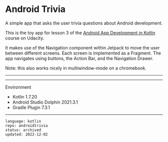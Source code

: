 # Android Trivia

A simple app that asks the user trivia questions about Android development.

This is the toy app for lesson 3 of the [Android App Development in Kotlin] course on Udacity.

It makes use of the Navigation component within Jetpack to move the user between different screens.
Each screen is implemented as a Fragment.
The app navigates using buttons, the Action Bar, and the Navigation Drawer.

Note: this also works nicely in multiwindow-mode on a chromebook.

----

[Android App Development in Kotlin]: https://www.udacity.com/course/developing-android-apps-with-kotlin--ud9012

----

Environment

- Kotlin 1.7.20
- Android Studio Dolphin 2021.3.1
- Gradle Plugin 7.3.1

----

```
language: kotlin
repo: androidtrivia
status: archived
updated: 2022-12-02
```
